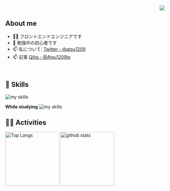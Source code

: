<!-- 1. GitHub usernameを変更 -->
<div align="right">
  <img src="https://komarev.com/ghpvc/?username=Atsu1209" />
</div>


<!-- 2. プロフィールや連絡先を変更 -->
## About me

- 🧑‍💻  フロントエンドエンジニアです
- 🌱 勉強中の初心者です
- 📫 私について: [Twitter - @atsu1209](https://twitter.com/atsu1209)
- 📫 記事 [Qiita - @Atsu1209jp](https://qiita.com/Atsu1209jp)
<br>


<!-- 3. 好きな技術スタックに変更 -->
<!-- ライトモート：theme=light, ダークモート：theme=dark -->
<!-- アイコンの選択肢一覧：https://arc.net/l/quote/zizyykfh -->
## 🌱 Skills
<img alt="my skills" src="https://skillicons.dev/icons?theme=dark&perline=7&i=html,css,js,nodejs,jquery" />
<br>

**While studying**
<img alt="my skills" src="https://skillicons.dev/icons?theme=dark&perline=7&i=php,unity,c,cs" />
<br>


<!-- 4. GitHub usernameを変更, 2箇所 -->
<!-- ライトモート：theme=light, ダークモート：theme=vue-dark  -->
## 🏃‍♀️ Activities
<div align="left"> 
  <img alt="Top Langs" height="170px" src="https://github-readme-stats.vercel.app/api?username=Atsu1209&theme=vue-dark&layout=compact" />
  <img alt="github stats" height="170px" src="https://github-readme-stats.vercel.app/api/top-langs/?username=Atsu1209&theme=vue-dark&layout=compact" />
</div>


<!--
This repository is a ✨ _special_ ✨ repository because its `README.md` (this file) appears on your GitHub profile.

Here are some ideas to get you started:

- 🔭 I’m currently working on ...
- 🌱 I’m currently learning ...
- 👯 I’m looking to collaborate on ...
- 🤔 I’m looking for help with ...
- 💬 Ask me about ...
- 📫 How to reach me: ...
- 😄 Pronouns: ...
- ⚡ Fun fact: ...
-->
